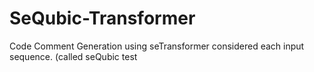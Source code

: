 # SeQubic-Transformer
Code Comment Generation using seTransformer considered each input sequence. (called seQubic
test
